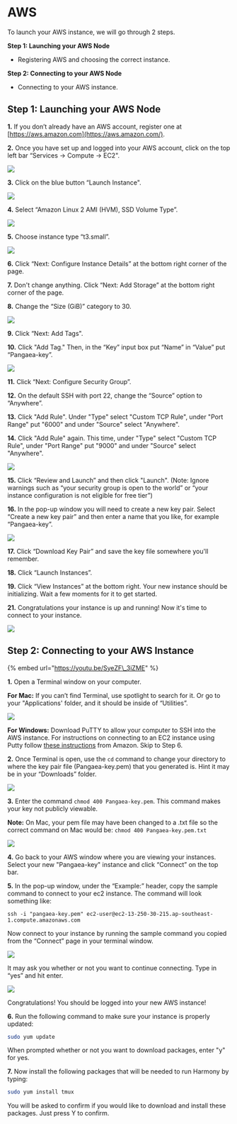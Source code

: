 # AWS

To launch your AWS instance, we will go through 2 steps.

**Step 1: Launching your AWS Node**

* Registering AWS and choosing the correct instance.

**Step 2: Connecting to your AWS Node**

* Connecting to your AWS instance.

## Step 1: Launching your AWS Node <a id="step-1-launching-your-aws-node"></a>

**1.** If you don’t already have an AWS account, register one at [https://aws.amazon.com](https://aws.amazon.com/).

**2.** Once you have set up and logged into your AWS account, click on the top left bar “Services -&gt; Compute -&gt; EC2".

![](https://blobs.gitbook.com/assets%2F-M-IDt7HenNiPUXWT_3k%2F-M-SpPev7Rx3tI5_8vit%2F-M-SvY1PztdgOcjd96xZ%2Fassets_-LlDqlxK8e45wuh1WH4h_-LlEvL4ccZjjcXwS1WWY_-LlEoh9qALwq7NrZTaQH_assets%252F-LiQYKCcGux_Ib7Gddno%252F-Lj2HFbsGU29d_abCLle%252F-Lj2HGc3Atm_1mokTWXl%252FAWS-step3%20%281%29.png?alt=media&token=2ab52e1b-9c94-4ae3-bf28-738cbeb9a917)

**3.** Click on the blue button “Launch Instance".

![](https://blobs.gitbook.com/assets%2F-M-IDt7HenNiPUXWT_3k%2F-M-SpPev7Rx3tI5_8vit%2F-M-Sv_xB0oo1-kzPVcC6%2Fassets_-LlDqlxK8e45wuh1WH4h_-LlEvL4ccZjjcXwS1WWY_-LlEoorXG-dkasj2ahJd_assets%252F-LiQYKCcGux_Ib7Gddno%252F-Lj2HFbsGU29d_abCLle%252F-Lj2HGc5NkR0XElzEk6I%252FAWS-step4.png?alt=media&token=29eea808-5ec5-4a38-b483-8d22c1941c76)

**4.** Select “Amazon Linux 2 AMI \(HVM\), SSD Volume Type”.

![](https://blobs.gitbook.com/assets%2F-M-IDt7HenNiPUXWT_3k%2F-M18EnlHhxfs4IlN_Xhi%2F-M18Eym_BjlKXaPChBdj%2Fassets_-LlDqlxK8e45wuh1WH4h_-LlEvL4ccZjjcXwS1WWY_-LlEoyu2o6s4Sjkvm34W_assets%252F-LiQYKCcGux_Ib7Gddno%252F-Lj2HFbsGU29d_abCLle%252F-Lj2HGc7aUnyzpkZdHd7%252FAWS-step5.png?alt=media&token=d89a9daf-e89c-4472-97ff-c2890379be82)

**5.** Choose instance type “t3.small”.

![](https://blobs.gitbook.com/assets%2F-M-IDt7HenNiPUXWT_3k%2F-M18EnlHhxfs4IlN_Xhi%2F-M18F2JIm4erwMfI-q2t%2FScreen%20Shot%202020-02-12%20at%206.20.12%20PM.png?alt=media&token=6eafd968-4468-4b58-b843-5360050982ce)

**6.** Click “Next: Configure Instance Details” at the bottom right corner of the page.

**7.** Don't change anything. Click “Next: Add Storage” at the bottom right corner of the page.

**8.** Change the “Size \(GiB\)” category to 30.

![](https://blobs.gitbook.com/assets%2F-M-IDt7HenNiPUXWT_3k%2F-M18EnlHhxfs4IlN_Xhi%2F-M18F8KuOllmF1Crzz68%2FScreen%20Shot%202020-02-27%20at%204.01.10%20PM.png?alt=media&token=feb59374-66c5-4e85-adb7-e020c172ad92)

**9.** Click “Next: Add Tags".

**10.** Click "Add Tag." Then, in the “Key” input box put “Name” in “Value” put “Pangaea-key”.

![](https://blobs.gitbook.com/assets%2F-M-IDt7HenNiPUXWT_3k%2F-M-SpPev7Rx3tI5_8vit%2F-M-SvyBAYVDNioAq1d8n%2Fassets_-LlDqlxK8e45wuh1WH4h_-LlEvL4ccZjjcXwS1WWY_-LlEqF6sFapEJt6e_ruU_Capture.png?alt=media&token=c2319a18-312e-447a-814f-9d204183a32e)

**11.** Click “Next: Configure Security Group”.

**12.** On the default SSH with port 22, change the “Source” option to “Anywhere”.

**13.** Click "Add Rule". Under "Type" select "Custom TCP Rule", under "Port Range" put "6000" and under "Source" select "Anywhere".

**14.** Click "Add Rule" again. This time, under "Type" select "Custom TCP Rule", under "Port Range" put "9000" and under "Source" select "Anywhere".

![](https://blobs.gitbook.com/assets%2F-M-IDt7HenNiPUXWT_3k%2F-M-SpPev7Rx3tI5_8vit%2F-M-Sw01Yoy6KQN9QE9PX%2Fassets_-LlDqlxK8e45wuh1WH4h_-Lw56FxOeYv0YR4puCg__-Lw56P4Wvhdd5sBaWFho_security_groups_aws.jpg?alt=media&token=f3004e29-8898-4d6f-8654-37de5d847936)

**15.** Click “Review and Launch” and then click "Launch". \(Note: Ignore warnings such as “your security group is open to the world” or “your instance configuration is not eligible for free tier”\)

**16.** In the pop-up window you will need to create a new key pair. Select “Create a new key pair” and then enter a name that you like, for example “Pangaea-key”.

![](https://blobs.gitbook.com/assets%2F-M-IDt7HenNiPUXWT_3k%2F-M-SpPev7Rx3tI5_8vit%2F-M-Sw3fLntQmXXvy3JHd%2Fassets_-LlDqlxK8e45wuh1WH4h_-LlEvL4ccZjjcXwS1WWY_-LlEqxD-n79Fd0kkMCF3_Capture.png?alt=media&token=673b6e2c-f70a-4a36-8485-751f3becad99)

**17.** Click “Download Key Pair” and save the key file somewhere you'll remember.

**18.** Click “Launch Instances”.

**19.** Click “View Instances” at the bottom right. Your new instance should be initializing. Wait a few moments for it to get started.

**21.** Congratulations your instance is up and running! Now it's time to connect to your instance.

![](https://blobs.gitbook.com/assets%2F-M-IDt7HenNiPUXWT_3k%2F-M18Fj8DCAY2KtBma_zp%2F-M18G50wfliuTSWxfFPs%2Fassets_-LlDqlxK8e45wuh1WH4h_-LlEvL4ccZjjcXwS1WWY_-LlErACMN7pbdPNpbeia_assets%252F-LiQYKCcGux_Ib7Gddno%252F-Lj2HFbsGU29d_abCLle%252F-Lj2HGcJYpniB9O_xpMo%252FAWS-step21.png?alt=media&token=cbd9a6fb-c7dd-43db-83cd-bfc8026058a8)

## Step 2: Connecting to your AWS Instance <a id="step-2-connecting-to-your-aws-instance"></a>

{% embed url="https://youtu.be/SyeZF\_3iZME" %}

**1.** Open a Terminal window on your computer.

 **For Mac:** If you can’t find Terminal, use spotlight to search for it. Or go to your "Applications' folder, and it should be inside of “Utilities”.

![](https://blobs.gitbook.com/assets%2F-M-IDt7HenNiPUXWT_3k%2F-M-SpPev7Rx3tI5_8vit%2F-M-SwDSVomei_wm8RgU8%2Fassets_-LlDqlxK8e45wuh1WH4h_-LlEvL4ccZjjcXwS1WWY_-LlErPyudVu-nb4ZLB4D_assets%252F-LiQYKCcGux_Ib7Gddno%252F-Lj2HFbsGU29d_abCLle%252F-Lj2HGcLt-ekXY8UUO4g%252Fkey-step1.png?alt=media&token=04abdbb4-bec6-4c09-94ae-b9aca707139d)

**For Windows:** Download PuTTY to allow your computer to SSH into the AWS instance. For instructions on connecting to an EC2 instance using Putty follow [these instructions](https://docs.aws.amazon.com/quickstarts/latest/vmlaunch/step-2-connect-to-instance.html) from Amazon. Skip to Step 6.

**2.** Once Terminal is open, use the `cd` command to change your directory to where the key pair file \(Pangaea-key.pem\) that you generated is. Hint it may be in your “Downloads” folder.

![](https://blobs.gitbook.com/assets%2F-M-IDt7HenNiPUXWT_3k%2F-M-SpPev7Rx3tI5_8vit%2F-M-SwIfjL7K3O36MS2Lc%2Fassets_-LlDqlxK8e45wuh1WH4h_-LlYZ1j_-40H7bnDrwxD_-LlYgjVgJIwE8kk2L6wF_AWSCDDOWNLAODS.png?alt=media&token=3d58106e-1758-46e7-835e-45efc1a8f6de)

**3.** Enter the command `chmod 400 Pangaea-key.pem`. This command makes your key not publicly viewable.

**Note:** On Mac, your pem file may have been changed to a .txt file so the correct command on Mac would be: `chmod 400 Pangaea-key.pem.txt`

![](https://blobs.gitbook.com/assets%2F-M-IDt7HenNiPUXWT_3k%2F-M1ZJQFhdhIexbw67x-l%2F-M1ZUv7XgOzmLxxNLMUq%2Fimage.png?alt=media&token=ffbf732d-b408-47ce-9179-9d5ac19a22d2)

**4.** Go back to your AWS window where you are viewing your instances. Select your new "Pangaea-key" instance and click “Connect” on the top bar.

**5.** In the pop-up window, under the “Example:” header, copy the sample command to connect to your ec2 instance. The command will look something like:

```text
ssh -i "pangaea-key.pem" ec2-user@ec2-13-250-30-215.ap-southeast-1.compute.amazonaws.com
```

Now connect to your instance by running the sample command you copied from the “Connect” page in your terminal window.

![](https://blobs.gitbook.com/assets%2F-M-IDt7HenNiPUXWT_3k%2F-M1ZJQFhdhIexbw67x-l%2F-M1ZVNJoWUwvEOWQ5xFq%2Fimage.png?alt=media&token=b998d9af-6344-48bd-ae7f-1523787b30c4)

It may ask you whether or not you want to continue connecting. Type in “yes” and hit enter.

![](https://blobs.gitbook.com/assets%2F-M-IDt7HenNiPUXWT_3k%2F-M-SpPev7Rx3tI5_8vit%2F-M-SwU2UBsT7Dov4WsF6%2Fassets_-LlDqlxK8e45wuh1WH4h_-LlYZ1j_-40H7bnDrwxD_-LlYiEuvvkCZfCrmaujP_AWSpangaeaConnected.png?alt=media&token=0b089e53-81bf-49b0-acc3-7ea47f5e9f55)

Congratulations! You should be logged into your new AWS instance!

 **6.** Run the following command to make sure your instance is properly updated:

```bash
sudo yum update
```

When prompted whether or not you want to download packages, enter "y" for yes.

**7.** Now install the following packages that will be needed to run Harmony by typing:

```bash
sudo yum install tmux
```

You will be asked to confirm if you would like to download and install these packages. Just press Y to confirm.

